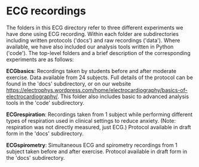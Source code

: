 ﻿# ECG recordings

The folders in this ECG directory refer to three different experiments we have done using ECG recording. Within each folder are subdirectories including written protocols ('docs') and raw recordings ('data'). Where available, we have also included our analysis tools written in Python ('code'). The top-level folders and a brief description of the corresponding experiments are as follows:

**ECGbasics**: Recordings taken by students before and after moderate exercise. Data available from 24 subjects. Full details of the protocol can be found in the 'docs' subdirectory, or on our website https://electrophys.wordpress.com/home/electrocardiography/basics-of-electrocardiography/. This folder also includes basic to advanced analysis tools in the 'code' subdirectory.  

**ECGrespiration**: Recordings taken from 1 subject while performing different types of respiration used in clinical settings to reduce anxiety. (Note: respiration was not directly measured, just ECG.) Protocol available in draft form in the 'docs' subdirectory.

**ECGspirometry**: Simultaneous ECG and spirometry recordings from 1 subject taken before and after exercise. Protocol available in draft form in the 'docs' subdirectory.
